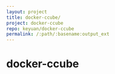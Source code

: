 ```yaml
---
layout: project
title: docker-ccube/
project: docker-ccube
repo: keyuan/docker-ccube
permalink: /:path/:basename:output_ext
---
```


# docker-ccube
